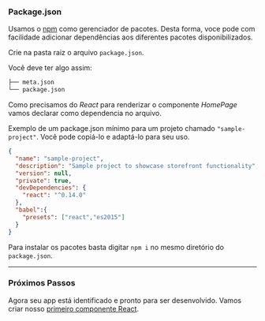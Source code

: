### Package.json

Usamos o [npm](https://www.npmjs.com/) como gerenciador de pacotes. Desta forma, voce pode com facilidade adicionar dependências
aos diferentes pacotes disponibilizados.

Crie  na pasta raiz o arquivo `package.json`.

Você deve ter algo assim:

```sh
├── meta.json
└── package.json
```

Como precisamos do _React_ para renderizar o componente _HomePage_ vamos declarar como dependencia no arquivo.

Exemplo de um package.json mínimo para um projeto chamado `"sample-project"`. Você pode copiá-lo e adaptá-lo para seu uso. 

```json
{
  "name": "sample-project",
  "description": "Sample project to showcase storefront functionality",
  "version": null,
  "private": true,
  "devDependencies": {
    "react": "^0.14.0"
  },
  "babel":{
    "presets": ["react","es2015"]
  }
}

```

Para instalar os pacotes basta digitar `npm i` no mesmo diretório do `package.json`.

---

### Próximos Passos

Agora seu app está identificado e pronto para ser desenvolvido. Vamos criar nosso [primeiro componente React](componente-react.md).
